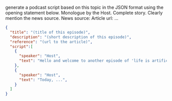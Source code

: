 generate a podcast script based on this topic in the JSON format using the opening statement below. Monologue by the Host. Complete story.
Clearly mention the news source.
News source:
Article url: ...

```json
{
  "title": "(title of this episode)",
  "description": "(short description of this episode)",
  "reference": "(url to the article)",
  "script":[
    {
      "speaker": "Host",
      "text": "Hello and welcome to another episode of 'life is artificial', where we explore the cutting edge of technology, innovation, and what the future could look like.",
    },
    {
      "speaker": "Host",
      "text": "Today, ...",
    }
  ]
}
```

